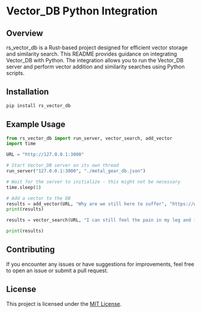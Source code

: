 # Vector_DB Python Integration

## Overview

rs_vector_db is a Rust-based project designed for efficient vector storage and
similarity search. This README provides guidance on integrating Vector_DB with
Python. The integration allows you to run the Vector_DB server and perform
vector addition and similarity searches using Python scripts.

## Installation

```bash
pip install rs_vector_db
```

## Example Usage

```python
from rs_vector_db import run_server, vector_search, add_vector
import time

URL = "http://127.0.0.1:3000"

# Start Vector_DB server on its own thread
run_server("127.0.0.1:3000", "./metal_gear_db.json")

# Wait for the server to initialize - this might not be necessary
time.sleep(1)

# Add a vector to the DB
results = add_vector(URL, "Why are we still here to suffer", "https://www.youtube.com/watch?v=N_vJMHMBzLM")
print(results)

results = vector_search(URL, "I can still feel the pain in my leg and in my arm", 0.2, 9000)

print(results)
```

## Contributing

If you encounter any issues or have suggestions for improvements, feel free to
open an issue or submit a pull request.

## License

This project is licensed under the [MIT License](LICENSE).
